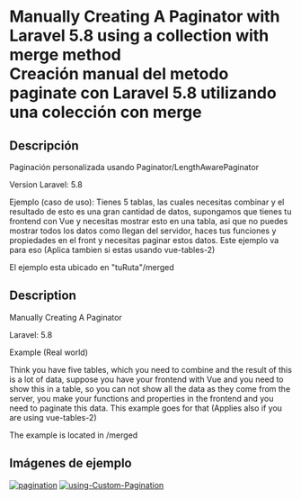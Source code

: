 <h1>Manually Creating A Paginator with Laravel 5.8 using a collection with merge method<br> Creación manual del metodo paginate con Laravel 5.8 utilizando una colección con merge</h1>

## Descripción 

Paginación personalizada usando Paginator/LengthAwarePaginator

Version Laravel: 5.8

Ejemplo (caso de uso):
Tienes 5 tablas, las cuales necesitas combinar y el resultado de esto es una gran cantidad de datos, supongamos que tienes tu frontend con Vue y necesitas mostrar esto en una tabla, asi que no puedes mostrar todos los datos como llegan del servidor, haces tus funciones y propiedades en el front y necesitas paginar estos datos. Este ejemplo va para eso (Aplica tambien si estas usando vue-tables-2)

El ejemplo esta ubicado en "tuRuta"/merged

## Description 

Manually Creating A Paginator

Laravel: 5.8

Example (Real world)

Think you have five tables, which you need to combine and the result of this is a lot of data, suppose you have your frontend with Vue and you need to show this in a table, so you can not show all the data as they come from the server, you make your functions and properties in the frontend and you need to paginate this data. This example goes for that (Applies also if you are using vue-tables-2)

The example is located in /merged

<h2>Imágenes de ejemplo</h2>

<a href="https://ibb.co/ckmxgX5"><img src="https://i.ibb.co/VJK3jpy/pagination.png" alt="pagination" border="0"></a>
<a href="https://ibb.co/cQ5dRvL"><img src="https://i.ibb.co/rHPJqts/using-Custom-Pagination.png" alt="using-Custom-Pagination" border="0"></a>
<br />
